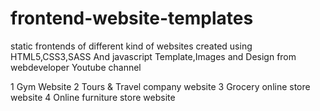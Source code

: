 # frontend-website-templates
static frontends of different kind of websites 
created using HTML5,CSS3,SASS And javascript
Template,Images and Design from webdeveloper Youtube channel

1 Gym Website
2 Tours & Travel company website
3 Grocery online store website
4 Online furniture store website
